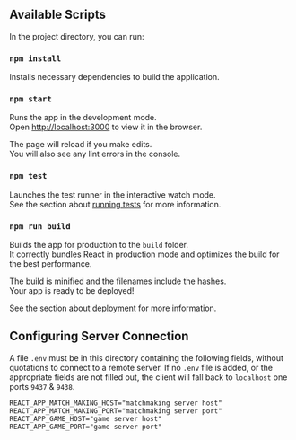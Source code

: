 ## Available Scripts

In the project directory, you can run:

### `npm install`

Installs necessary dependencies to build the application.

### `npm start`

Runs the app in the development mode.\
Open [http://localhost:3000](http://localhost:3000) to view it in the browser.

The page will reload if you make edits.\
You will also see any lint errors in the console.

### `npm test`

Launches the test runner in the interactive watch mode.\
See the section about [running tests](https://facebook.github.io/create-react-app/docs/running-tests) for more information.

### `npm run build`

Builds the app for production to the `build` folder.\
It correctly bundles React in production mode and optimizes the build for the best performance.

The build is minified and the filenames include the hashes.\
Your app is ready to be deployed!

See the section about [deployment](https://facebook.github.io/create-react-app/docs/deployment) for more information.

## Configuring Server Connection

A file `.env` must be in this directory containing the following fields, without quotations to connect to a remote server.
If no `.env` file is added, or the appropriate fields are not filled out, the client will fall back to `localhost` one ports `9437` & `9438`.

```
REACT_APP_MATCH_MAKING_HOST="matchmaking server host"
REACT_APP_MATCH_MAKING_PORT="matchmaking server port"
REACT_APP_GAME_HOST="game server host"
REACT_APP_GAME_PORT="game server port"
```

